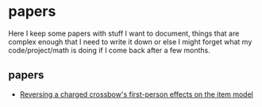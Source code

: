 # papers
Here I keep some papers with stuff I want to document, things that are complex enough that I need to write it down or else I might forget what my code/project/math is doing if I come back after a few months.

## papers
- [Reversing a charged crossbow's first-person
effects on the item model](papers/Reversing_a_charged_crossbow_s_first_person_effects_on_the_item_model/Reversing_a_charged_crossbow_s_first_person_effects_on_the_item_model.pdf)
